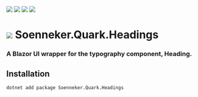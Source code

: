 ﻿[![](https://img.shields.io/nuget/v/soenneker.quark.headings.svg?style=for-the-badge)](https://www.nuget.org/packages/soenneker.quark.headings/)
[![](https://img.shields.io/github/actions/workflow/status/soenneker/soenneker.quark.headings/publish-package.yml?style=for-the-badge)](https://github.com/soenneker/soenneker.quark.headings/actions/workflows/publish-package.yml)
[![](https://img.shields.io/nuget/dt/soenneker.quark.headings.svg?style=for-the-badge)](https://www.nuget.org/packages/soenneker.quark.headings/)
[![](https://img.shields.io/badge/Demo-Live-blueviolet?style=for-the-badge&logo=github)](https://soenneker.github.io/soenneker.quark.headings/)

# ![](https://user-images.githubusercontent.com/4441470/224455560-91ed3ee7-f510-4041-a8d2-3fc093025112.png) Soenneker.Quark.Headings
### A Blazor UI wrapper for the typography component, Heading.

## Installation

```
dotnet add package Soenneker.Quark.Headings
```
